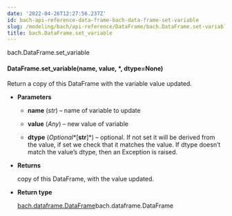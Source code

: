 ```yaml
---
date: '2022-04-26T12:27:56.237Z'
id: bach-api-reference-data-frame-bach-data-frame-set-variable
slug: /modeling/bach/api-reference/DataFrame/bach.DataFrame.set-variable/
title: bach.DataFrame.set_variable
---
```


bach.DataFrame.set_variable


#### DataFrame.set_variable(name, value, \*, dtype=None)
Return a copy of this DataFrame with the variable value updated.


* **Parameters**

    
    * **name** (*str*) – name of variable to update


    * **value** (*Any*) – new value of variable


    * **dtype** (*Optional**[**str**]*) – optional. If not set it will be derived from the value, if set we check that it
    matches the value. If dtype doesn’t match the value’s dtype, then an Exception is raised.



* **Returns**

    copy of this DataFrame, with the value updated.



* **Return type**

    [bach.dataframe.DataFrame](#bach.DataFrame)bach.dataframe.DataFrame


<!-- !! processed by numpydoc !! -->
